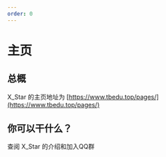 ```yaml
---
order: 0
---
```


# 主页

## 总概

X_Star 的主页地址为 [https://www.tbedu.top/pages/](https://www.tbedu.top/pages/)

## 你可以干什么？

查阅 X_Star 的介绍和加入QQ群
